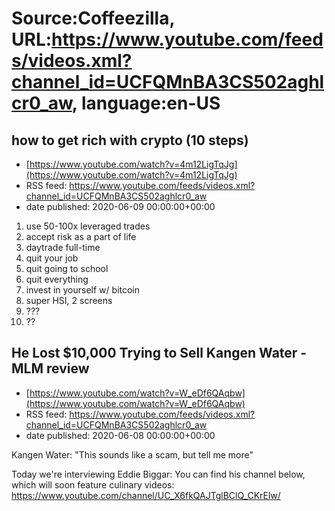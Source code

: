 # Source:Coffeezilla, URL:https://www.youtube.com/feeds/videos.xml?channel_id=UCFQMnBA3CS502aghlcr0_aw, language:en-US

## how to get rich with crypto (10 steps)
 - [https://www.youtube.com/watch?v=4m12LigTqJg](https://www.youtube.com/watch?v=4m12LigTqJg)
 - RSS feed: https://www.youtube.com/feeds/videos.xml?channel_id=UCFQMnBA3CS502aghlcr0_aw
 - date published: 2020-06-09 00:00:00+00:00

1. use 50-100x leveraged trades
2. accept risk as a part of life
3. daytrade full-time
4. quit your job
5. quit going to school
6. quit everything
7. invest in yourself w/ bitcoin
8. super HSI, 2 screens
9. ???
10. ??

## He Lost $10,000 Trying to Sell Kangen Water - MLM review
 - [https://www.youtube.com/watch?v=W_eDf6QAqbw](https://www.youtube.com/watch?v=W_eDf6QAqbw)
 - RSS feed: https://www.youtube.com/feeds/videos.xml?channel_id=UCFQMnBA3CS502aghlcr0_aw
 - date published: 2020-06-08 00:00:00+00:00

Kangen Water: "This sounds like a scam, but tell me more"

Today we're interviewing Eddie Biggar: You can find his channel below, which will soon feature culinary videos:
https://www.youtube.com/channel/UC_X6fkQAJTglBClQ_CKrElw/

